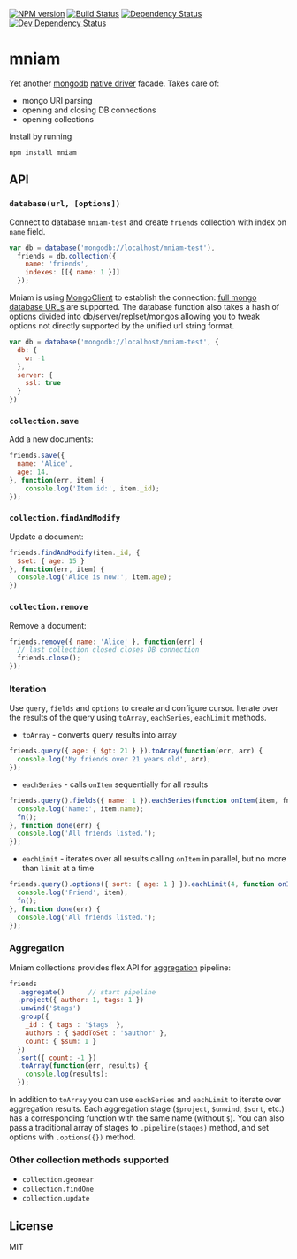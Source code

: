 [![NPM version][npm-image]][npm-url]
[![Build Status][build-image]][build-url]
[![Dependency Status][deps-image]][deps-url]
[![Dev Dependency Status][deps-dev-image]][deps-dev-url]

# mniam


Yet another [mongodb][] [native driver][2] facade.
Takes care of:

- mongo URI parsing
- opening and closing DB connections
- opening collections

Install by running

    npm install mniam

## API


### `database(url, [options])`

Connect to database `mniam-test` and create `friends` collection with index on ```name``` field.

```javascript
var db = database('mongodb://localhost/mniam-test'),
  friends = db.collection({
    name: 'friends',
    indexes: [[{ name: 1 }]]
  });
```

Mniam is using [MongoClient][3] to establish the connection: [full mongo database URLs][4] are
supported. The database function also takes a hash of options divided into db/server/replset/mongos
allowing you to tweak options not directly supported by the unified url string format.

```javascript
var db = database('mongodb://localhost/mniam-test', {
  db: {
    w: -1
  },
  server: {
    ssl: true
  }
})
```

### `collection.save`

Add a new documents:

```javascript
friends.save({
  name: 'Alice',
  age: 14,
}, function(err, item) {
	console.log('Item id:', item._id);
});
```

### `collection.findAndModify`

Update a document:

```javascript
friends.findAndModify(item._id, {
  $set: { age: 15 }
}, function(err, item) {
  console.log('Alice is now:', item.age);
})
```

### `collection.remove`

Remove a document:

```javascript
friends.remove({ name: 'Alice' }, function(err) {
  // last collection closed closes DB connection
  friends.close();
});
```

### Iteration

Use `query`, `fields` and `options` to create and configure cursor.
Iterate over the results of the query using `toArray`, `eachSeries`, `eachLimit` methods.

- `toArray` - converts query results into array

```javascript
friends.query({ age: { $gt: 21 } }).toArray(function(err, arr) {
  console.log('My friends over 21 years old', arr);
});
```

- `eachSeries` - calls `onItem` sequentially for all results

```javascript
friends.query().fields({ name: 1 }).eachSeries(function onItem(item, fn) {
  console.log('Name:', item.name);
  fn();
}, function done(err) {
  console.log('All friends listed.');
});
```

- `eachLimit` - iterates over all results calling `onItem` in parallel, but no more than `limit` at a time

```javascript
friends.query().options({ sort: { age: 1 } }).eachLimit(4, function onItem(item, fn) {
  console.log('Friend', item);
  fn();
}, function done(err) {
  console.log('All friends listed.');
});
```

### Aggregation

Mniam collections provides flex API for [aggregation] pipeline:

```javascript
friends
  .aggregate()      // start pipeline
  .project({ author: 1, tags: 1 })
  .unwind('$tags')
  .group({
    _id : { tags : '$tags' },
    authors : { $addToSet : '$author' },
    count: { $sum: 1 }
  })
  .sort({ count: -1 })
  .toArray(function(err, results) {
    console.log(results);
  });

```

In addition to `toArray` you can use `eachSeries` and `eachLimit` to iterate over aggregation results.
Each aggregation stage (`$project`, `$unwind`, `$sort`, etc.) has a corresponding function with the same
name (without `$`). You can also pass a traditional array of stages to `.pipeline(stages)` method, and set
options with `.options({})` method.



### Other collection methods supported

- `collection.geonear`
- `collection.findOne`
- `collection.update`

## License

MIT

[mongodb]: http://www.mongodb.org
[2]: http://github.com/mongodb/node-mongodb-native.git
[3]: http://mongodb.github.io/node-mongodb-native/driver-articles/mongoclient.html
[4]: http://mongodb.github.io/node-mongodb-native/driver-articles/mongoclient.html#the-url-connection-format
[aggregation]: https://docs.mongodb.com/manual/core/aggregation-pipeline/

[npm-image]: https://img.shields.io/npm/v/mniam.svg
[npm-url]: https://npmjs.org/package/mniam

[build-url]: https://travis-ci.org/pirxpilot/mniam
[build-image]: https://img.shields.io/travis/pirxpilot/mniam.svg

[deps-image]: https://img.shields.io/david/pirxpilot/mniam.svg
[deps-url]: https://david-dm.org/pirxpilot/mniam

[deps-dev-image]: https://img.shields.io/david/dev/pirxpilot/mniam.svg
[deps-dev-url]: https://david-dm.org/pirxpilot/mniam?type=dev

